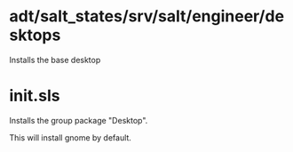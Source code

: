 adt/salt_states/srv/salt/engineer/desktops
==========

Installs the base desktop

init.sls
===

Installs the group package "Desktop". 

This will install gnome by default. 
